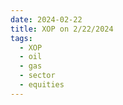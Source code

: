 ```yaml
---
date: 2024-02-22
title: XOP on 2/22/2024
tags: 
  - XOP
  - oil
  - gas
  - sector
  - equities
---
```

<div class="post">
<snapshot-grid 
    :reports="['2024/02/21/CTA/XOP', '2024/02/22/CTA/XOP', '2024/02/22/MTP/XOP']"
    chart="2024/02/22/Chart/XOP"
/>
<p>

</p>
<p>

</p>
</div>
